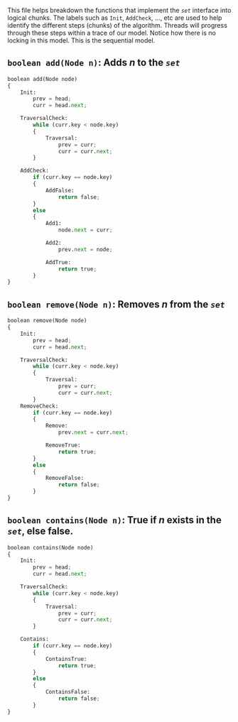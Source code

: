 This file helps breakdown the functions that implement the *`set`* interface into logical chunks. The labels such as `Init`, `AddCheck`, ..., etc are used to help identify the different steps (chunks) of the algorithm. Threads will progress through these steps within a trace of our model. Notice how there is no locking in this model. This is the sequential model.

## `boolean add(Node n)`: Adds $n$ to the *`set`*

```python
boolean add(Node node) 
{
    Init:
        prev = head;
        curr = head.next;

    TraversalCheck:
        while (curr.key < node.key) 
        {
            Traversal:
                prev = curr;
                curr = curr.next;
        }

    AddCheck:
        if (curr.key == node.key) 
        {
            AddFalse:
                return false;
        } 
        else
        {
            Add1:
                node.next = curr;

            Add2:
                prev.next = node;

            AddTrue:                
                return true;
        }
}
```

## `boolean remove(Node n)`: Removes $n$ from the *`set`*

```python
boolean remove(Node node) 
{
    Init:
        prev = head;
        curr = head.next;

    TraversalCheck:     
        while (curr.key < node.key) 
        {
            Traversal:
                prev = curr;
                curr = curr.next;
        }
    RemoveCheck:
        if (curr.key == node.key) 
        {
            Remove:                 
                prev.next = curr.next;

            RemoveTrue:             
                return true;
        } 
        else 
        {
            RemoveFalse:            
                return false;
        }
}
```

## `boolean contains(Node n)`: True if $n$ exists in the *`set`*, else false.

```python
boolean contains(Node node) 
{
    Init:               
        prev = head;
        curr = head.next;

    TraversalCheck:     
        while (curr.key < node.key) 
        {
            Traversal:              
                prev = curr;
                curr = curr.next;
        }

    Contains:
        if (curr.key == node.key) 
        {
            ContainsTrue:           
                return true;
        } 
        else 
        {
            ContainsFalse:          
                return false;
        }
}
```
